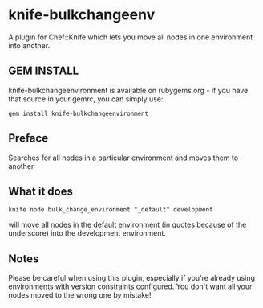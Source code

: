# knife-bulkchangeenv

A plugin for Chef::Knife which lets you move all nodes in one environment into another.

## GEM INSTALL
knife-bulkchangeenvironment is available on rubygems.org - if you have that source in your gemrc, you can simply use:

````
gem install knife-bulkchangeenvironment
````

## Preface

Searches for all nodes in a particular environment and moves them to another

## What it does
```
knife node bulk_change_environment "_default" development
```
will move all nodes in the default environment (in quotes because of the underscore) into the development environment.

## Notes
Please be careful when using this plugin, especially if you're already using environments with version constraints configured. You don't want all your nodes moved to the wrong one by mistake!

